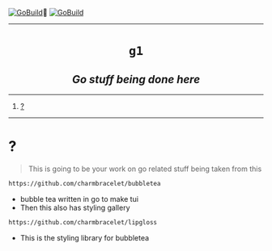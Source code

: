 
[![GoBuild](https://github.com/kachraz/ka-go1/actions/workflows/gob.yml/badge.svg)](https://github.com/kachraz/ka-go1/actions/workflows/gob.yml)🍐
[![GoBuild](https://github.com/kachraz/ka-go1/actions/workflows/gob.yml/badge.svg)](https://github.com/kachraz/ka-go1/actions/workflows/gob.yml)

----

<h1 align="center"><code> g1 </code> </h1>
<h2 align="center"><i> Go stuff being done here </i> </h2>

----
1. [?](#)

----

# ? 

> This is going to be your work on go related stuff being taken from this 
>

```sh
https://github.com/charmbracelet/bubbletea
```
- bubble tea written in go to make tui
- Then this also has  styling gallery 


```sh
https://github.com/charmbracelet/lipgloss
```
- This is the styling library for bubbletea








